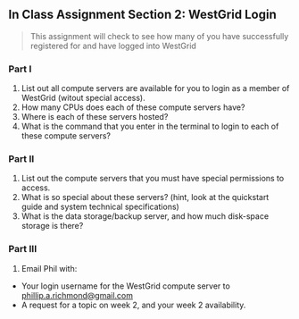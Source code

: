 ## In Class Assignment Section 2: WestGrid Login

> This assignment will check to see how many of you have successfully registered for and have logged into WestGrid

### Part I
1. List out all compute servers are available for you to login as a member of WestGrid (witout special access).
2. How many CPUs does each of these compute servers have?
3. Where is each of these servers hosted?
4. What is the command that you enter in the terminal to login to each of these compute servers?
 
### Part II
1. List out the compute servers that you must have special permissions to access.
2. What is so special about these servers? (hint, look at the quickstart guide and system technical specifications)
3. What is the data storage/backup server, and how much disk-space storage is there?

### Part III
1. Email Phil with: 
+ Your login username for the WestGrid compute server to phillip.a.richmond@gmail.com
+ A request for a topic on week 2, and your week 2 availability.


